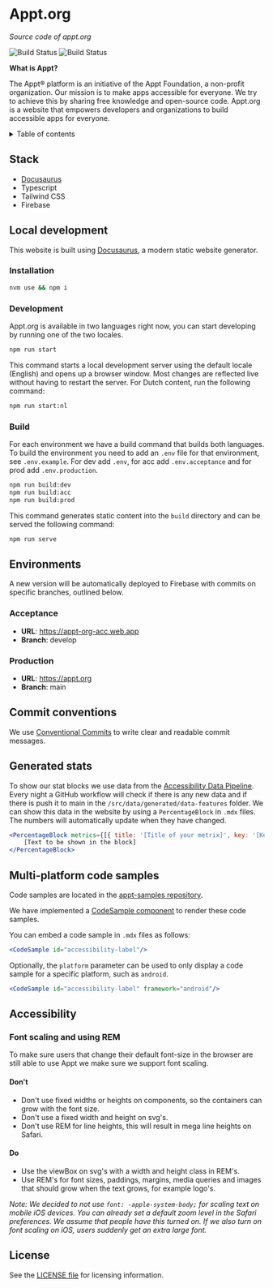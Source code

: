 # Appt.org

*Source code of appt.org*

![Build Status](https://github.com/appt-org/appt-website/actions/workflows/firebase-hosting-push-acc.yml/badge.svg)
![Build Status](https://github.com/appt-org/appt-website/actions/workflows/firebase-hosting-push-prod.yml/badge.svg)

**What is Appt?**

The Appt® platform is an initiative of the Appt Foundation, a non-profit organization. Our mission is to make apps accessible for everyone. We try to achieve this by sharing free knowledge and open-source code. Appt.org is a website that empowers developers and organizations to build accessible apps for everyone.

<details>
<summary>Table of contents</summary>

- [Stack](#stack)
- [Local development](#local-development)
  - [Installation](#installation)
  - [Development](#development)
  - [Build](#build)
- [Environments](#environments)
  - [Acceptance](#acceptance)
  - [Production](#production)
- [Commit conventions](#commit-conventions)
- [Generated stats](#generated-stats)
- [Multi-platform code samples](#multi-platform-code-samples)
- [Accessibility](#accessibility)
  - [Font scaling and using REM](#font-scaling-and-using-rem)
    - [Don't](#dont)
    - [Do](#do)
- [License](#license)
</details>

## Stack

- [Docusaurus](https://docusaurus.io/)
- Typescript
- Tailwind CSS
- Firebase

## Local development

This website is built using [Docusaurus](https://docusaurus.io/), a modern static website generator.

### Installation

```bash
nvm use && npm i
```

### Development

Appt.org is available in two languages right now, you can start developing by running one of the two locales.

```bash
npm run start
```

This command starts a local development server using the default locale (English) and opens up a browser window. Most changes are reflected live without having to restart the server.
For Dutch content, run the following command:

```bash
npm run start:nl
```

### Build

For each environment we have a build command that builds both languages. To build the environment you need to add an `.env` file for that environment, see `.env.example`. For dev add `.env`, for acc add `.env.acceptance` and for prod add `.env.production`.

```bash
npm run build:dev
npm run build:acc
npm run build:prod
```

This command generates static content into the `build` directory and can be served the following command:

```bash
npm run serve
```

## Environments

A new version will be automatically deployed to Firebase with commits on specific branches, outlined below.

### Acceptance

- **URL**: <https://appt-org-acc.web.app>
- **Branch**: develop

### Production

- **URL**: <https://appt.org>
- **Branch**: main

## Commit conventions

We use [Conventional Commits](https://www.conventionalcommits.org/en/v1.0.0/#summary) to write clear and readable commit
messages.

## Generated stats

To show our stat blocks we use data from the [Accessibility Data Pipeline](https://github.com/Q42/accessibility-data-pipeline). Every night a GitHub workflow will check if there is any new data and if there is push it to main in the `/src/data/generated/data-features` folder. We can show this data in the website by using a `PercentageBlock` in `.mdx` files. The numbers will automatically update when they have changed.

```jsx
<PercentageBlock metrics={[{ title: '[Title of your metrix]', key: '[Key of the metric, for example: android-preference_daytime-night]', isPercentage: true/false }]}>
    [Text to be shown in the block]
</PercentageBlock>
```

## Multi-platform code samples

Code samples are located in the [appt-samples repository](https://github.com/appt-org/appt-samples).

We have implemented a [CodeSample component](/src/components/CodeSample/index.tsx) to render these code samples.

You can embed a code sample in `.mdx` files as follows:

```jsx
<CodeSample id="accessibility-label"/>
```

Optionally, the `platform` parameter can be used to only display a code sample for a specific platform, such as `android`.

```jsx
<CodeSample id="accessibility-label" framework="android"/>
```

## Accessibility

### Font scaling and using REM

To make sure users that change their default font-size in the browser are still able to use Appt we make sure we support
font scaling.

#### Don't

- Don't use fixed widths or heights on components, so the containers can grow with the font size.
- Don't use a fixed width and height on svg's.
- Don't use REM for line heights, this will result in mega line heights on Safari.

#### Do

- Use the viewBox on svg's with a width and height class in REM's.
- Use REM's for font sizes, paddings, margins, media queries and images that should grow when the text grows, for example logo's.

*Note: We decided to not use `font: -apple-system-body;` for scaling text on mobile iOS devices. You can already set a
default zoom level in the Safari preferences. We assume that people have this turned on. If we also turn on font scaling
on iOS, users suddenly get an extra large font.*

## License

See the [LICENSE file](./LICENSE) for licensing information.
